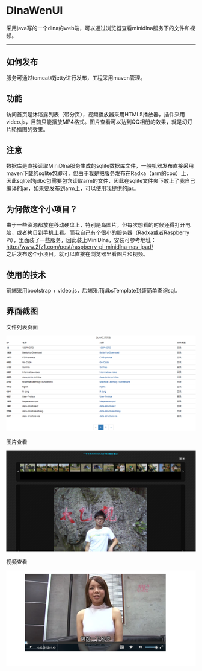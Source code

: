 # DlnaWenUI
采用java写的一个dlna的web端，可以通过浏览器查看minidlna服务下的文件和视频。

---

## 如何发布
服务可通过tomcat或jetty进行发布，工程采用maven管理。

## 功能
访问首页是沐浴露列表（带分页），视频播放器采用HTML5播放器，插件采用video.js，目前只能播放MP4格式。图片查看可以达到QQ相册的效果，就是幻灯片轮播图的效果。

## 注意
数据库是直接读取MiniDlna服务生成的sqlite数据库文件，一般机器发布直接采用maven下载的sqlite包即可，但由于我是把服务发布在Radxa（arm的cpu）上，因此sqlite的jdbc包需要包含读取arm的文件，因此在sqlite文件夹下放上了我自己编译的jar，如果要发布到arm上，可以使用我提供的jar。

## 为何做这个小项目？
由于一些资源都放在移动硬盘上，特别是岛国片，但每次想看的时候还得打开电脑，或者拷贝到手机上看。而我自己有个很小的服务器（Radxa或者Raspberry Pi），里面装了一些服务，因此装上MiniDlna，安装可参考地址：<http://www.2fz1.com/post/raspberry-pi-minidlna-nas-ipad/>   
之后发布这个小项目，就可以直接在浏览器里看图片和视频。

## 使用的技术
前端采用bootstrap + video.js，后端采用jdbsTemplate封装简单查询sql。

## 界面截图
文件列表页面

![](sqlite/dlnawebui-01.png)

图片查看

![](sqlite/dlnawebui-02.png)

视频查看

![](sqlite/dlnawebui-03.png)
